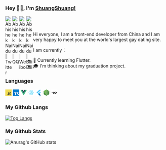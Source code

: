### Hey 👋🏽, I'm [ShuangShuang!](https://wldss.cn) 

<div>
  <a href="https://x.com/WldssYa">
  <img align="left" alt="Abhishek Naidu | Twitter" width="22px" src="https://cdn.jsdelivr.net/npm/simple-icons@v3/icons/twitter.svg" />
</a>
   <a href="https://qm.qq.com/q/vWJn530AGQ">
  <img align="left" alt="Abhishek Naidu | QQ" width="22px" src="https://cdn.jsdelivr.net/npm/simple-icons@v3/icons/tencentqq.svg" />
</a>
   <a href="https://twitter.com/geeky_abhiz">
  <img align="left" alt="Abhishek Naidu | Weibo" width="22px" src="https://cdn.jsdelivr.net/npm/simple-icons@v3/icons/sinaweibo.svg" />
</a>
   <a href="https://twitter.com/geeky_abhiz">
  <img align="left" alt="Abhishek Naidu | BiliBili" width="22px" src="https://cdn.jsdelivr.net/npm/simple-icons@v3/icons/bilibili.svg" />
</a>
</div>
<br />
<br />

<p>Hi everyone, I am a front-end developer from China and I am very happy to meet you at the world's largest gay dating site.</p>
<p>I am currently：</p>
<ul>
  <li>
    💖 Currently learning Flutter.
  </li>
  <li>
    🎓️ I'm thinking about my graduation project.
  </li>
</ul>
<!---
wuliaoshuang/wuliaoshuang is a ✨ special ✨ repository because its `README.md` (this file) appears on your GitHub profile.
You can click the Preview link to take a look at your changes.
--->

### Languages
<code><img height="20" src="https://raw.githubusercontent.com/github/explore/80688e429a7d4ef2fca1e82350fe8e3517d3494d/topics/javascript/javascript.png"></code>
<code><img height="20" src="https://raw.githubusercontent.com/github/explore/80688e429a7d4ef2fca1e82350fe8e3517d3494d/topics/typescript/typescript.png"></code>
<code><img height="20" src="https://raw.githubusercontent.com/github/explore/80688e429a7d4ef2fca1e82350fe8e3517d3494d/topics/vue/vue.png"></code>
<code><img height="20" src="https://raw.githubusercontent.com/github/explore/80688e429a7d4ef2fca1e82350fe8e3517d3494d/topics/react/react.png"></code>
<code><img height="20" src="https://raw.githubusercontent.com/github/explore/80688e429a7d4ef2fca1e82350fe8e3517d3494d/topics/flutter/flutter.png"></code>
<code><img height="20" src="https://raw.githubusercontent.com/github/explore/80688e429a7d4ef2fca1e82350fe8e3517d3494d/topics/nodejs/nodejs.png"></code>
<code><img height="20" src="https://raw.githubusercontent.com/github/explore/80688e429a7d4ef2fca1e82350fe8e3517d3494d/topics/go/go.png"></code>

### My Github Langs
[![Top Langs](https://github-readme-stats.vercel.app/api/top-langs/?username=wuliaoshuang&layout=compact)](https://github.com/anuraghazra/github-readme-stats)

### My Github Stats
![Anurag's GitHub stats](https://github-readme-stats.vercel.app/api?username=wuliaoshuang&count_private=true&include_all_commits=true&show_icon=true)

